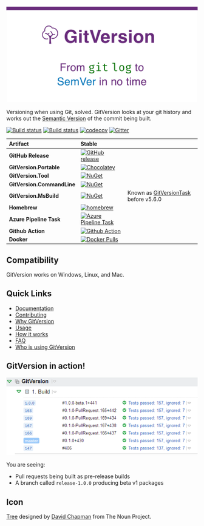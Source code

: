 ![GitVersion – From git log to SemVer in no time][banner]

Versioning when using Git, solved. GitVersion looks at your git history and
works out the [Semantic Version][semver] of the commit being built.

[![Build status][azure-pipeline-badge]][azure-pipeline]
[![Build status][github-actions-badge]][github-actions]
[![codecov][codecov-badge]][codecov]
[![Gitter][gitter-badge]][gitter]

| Artifact                   | Stable                                                             |                                                         |
|:---------------------------|:-------------------------------------------------------------------|---------------------------------------------------------|
| **GitHub Release**         | [![GitHub release][gh-rel-badge]][gh-rel]                          |
| **GitVersion.Portable**    | [![Chocolatey][choco-badge]][choco]                                |
| **GitVersion.Tool**        | [![NuGet][gvgt-badge]][gvgt]                                       |
| **GitVersion.CommandLine** | [![NuGet][gvcl-badge]][gvcl]                                       |
| **GitVersion.MsBuild**     | [![NuGet][gvt-badge]][gvt]                                         | Known as [GitVersionTask][gitversiontask] before v5.6.0 |
| **Homebrew**               | [![homebrew][brew-badge]][brew]                                    |
| **Azure Pipeline Task**    | [![Azure Pipeline Task][az-pipeline-task-badge]][az-pipeline-task] |
| **Github Action**          | [![Github Action][gh-actions-badge]][gh-actions]                   |
| **Docker**                 | [![Docker Pulls][dockerhub-badge]][dockerhub]                      |

## Compatibility

GitVersion works on Windows, Linux, and Mac.

## Quick Links

*   [Documentation][docs]
*   [Contributing][contribute]
*   [Why GitVersion][why]
*   [Usage][usage]
*   [How it works][how]
*   [FAQ][faq]
*   [Who is using GitVersion][who]

## GitVersion in action!

![README][gv-in-action]

You are seeing:

*   Pull requests being built as pre-release builds
*   A branch called `release-1.0.0` producing beta v1 packages

## Icon

[Tree][app-icon]
designed by [David Chapman][app-icon-author]
from The Noun Project.

[semver]:                          https://semver.org
[gitter]:                          https://gitter.im/GitTools/GitVersion?utm_source=badge&utm_medium=badge&utm_campaign=pr-badge&utm_content=badge
[gitter-badge]:                    https://badges.gitter.im/Join+Chat.svg
[azure-pipeline]:                  https://dev.azure.com/GitTools/GitVersion/_build/latest?definitionId=1
[azure-pipeline-badge]:            https://dev.azure.com/GitTools/GitVersion/_apis/build/status/GitTools.GitVersion
[github-actions]:                  https://github.com/GitTools/GitVersion/actions
[github-actions-badge]:            https://github.com/GitTools/GitVersion/workflows/Build/badge.svg
[codecov]:                         https://codecov.io/gh/GitTools/GitVersion
[codecov-badge]:                   https://codecov.io/gh/GitTools/GitVersion/branch/main/graph/badge.svg
[docs]:                            https://gitversion.net/docs/
[gh-rel]:                          https://github.com/GitTools/GitVersion/releases/latest
[gh-rel-badge]:                    https://img.shields.io/github/release/gittools/gitversion.svg?logo=github
[choco]:                           https://chocolatey.org/packages/GitVersion.Portable
[choco-badge]:                     https://img.shields.io/chocolatey/v/gitversion.portable.svg?logo=nuget
[gvt]:                             https://www.nuget.org/packages/GitVersion.MsBuild
[gvt-badge]:                       https://img.shields.io/nuget/v/GitVersion.MsBuild.svg?logo=nuget
[gitversiontask]:                  https://www.nuget.org/packages/GitVersionTask/
[gvcl]:                            https://www.nuget.org/packages/GitVersion.CommandLine
[gvcl-badge]:                      https://img.shields.io/nuget/v/GitVersion.CommandLine.svg?logo=nuget
[gvgt]:                            https://www.nuget.org/packages/GitVersion.Tool
[gvgt-badge]:                      https://img.shields.io/nuget/v/GitVersion.Tool.svg?logo=nuget
[brew]:                            https://formulae.brew.sh/formula/gitversion
[brew-badge]:                      https://img.shields.io/homebrew/v/gitversion.svg?logo=homebrew
[dockerhub]:                       https://hub.docker.com/r/gittools/gitversion/
[dockerhub-badge]:                 https://img.shields.io/docker/pulls/gittools/gitversion.svg?logo=docker
[az-pipeline-task]:                https://marketplace.visualstudio.com/items?itemName=gittools.gittools
[az-pipeline-task-badge]:          https://img.shields.io/badge/marketplace-gittools.gittools-blue?logo=azure-pipelines
[gh-actions]:                      https://github.com/marketplace/actions/gittools
[gh-actions-badge]:                https://img.shields.io/badge/marketplace-gittools-blue?logo=github
[contribute]:                      https://github.com/GitTools/GitVersion/blob/main/CONTRIBUTING.md
[why]:                             https://gitversion.net/docs/learn/why
[usage]:                           https://gitversion.net/docs/usage
[how]:                             https://gitversion.net/docs/learn/how-it-works
[faq]:                             https://gitversion.net/docs/learn/faq
[who]:                             https://gitversion.net/docs/learn/who
[gv-in-action]:                    https://raw.githubusercontent.com/GitTools/GitVersion/master/docs/input/docs/img/README.png
[banner]:                          https://raw.githubusercontent.com/GitTools/graphics/master/GitVersion/banner-1280x640.png
[app-icon]:                        https://thenounproject.com/term/tree/13389/
[app-icon-author]:                 https://thenounproject.com/david.chapman
